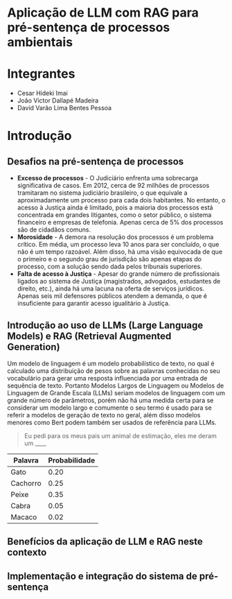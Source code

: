 # Aplicação de LLM com RAG para pré-sentença de processos ambientais

# Integrantes
* Cesar Hideki Imai
* João Victor Dallapé Madeira
* David Varão Lima Bentes Pessoa


# Introdução

## Desafios na pré-sentença de processos
* **Excesso de processos** - O Judiciário enfrenta uma sobrecarga significativa de casos. Em 2012, cerca de 92 milhões de processos tramitaram no sistema judiciário brasileiro, o que equivale a aproximadamente um processo para cada dois habitantes. No entanto, o acesso à Justiça ainda é limitado, pois a maioria dos processos está concentrada em grandes litigantes, como o setor público, o sistema financeiro e empresas de telefonia. Apenas cerca de 5% dos processos são de cidadãos comuns.
* **Morosidade** - A demora na resolução dos processos é um problema crítico. Em média, um processo leva 10 anos para ser concluído, o que não é um tempo razoável. Além disso, há uma visão equivocada de que o primeiro e o segundo grau de jurisdição são apenas etapas do processo, com a solução sendo dada pelos tribunais superiores.
* **Falta de acesso à Justiça** - Apesar do grande número de profissionais ligados ao sistema de Justiça (magistrados, advogados, estudantes de direito, etc.), ainda há uma lacuna na oferta de serviços jurídicos. Apenas seis mil defensores públicos atendem a demanda, o que é insuficiente para garantir acesso igualitário à Justiça.

## Introdução ao uso de LLMs (Large Language Models) e RAG (Retrieval Augmented Generation)
Um modelo de linguagem é um modelo probabilístico de texto, no qual é calculado uma distribuição de pesos sobre as palavras conhecidas no seu vocabulário para gerar uma resposta influenciada por uma entrada de sequência de texto. Portanto Modelos Largos de Linguagem ou Modelos de Linguagem de Grande Escala (LLMs) seriam modelos de linguagem com um grande número de parâmetros, porém não há uma medida certa para se considerar um modelo largo e comumente o seu termo é usado para se referir a modelos de geração de texto no geral, além disso modelos menores como Bert podem também ser usados de referência para LLMs.

> Eu pedi para os meus pais um animal de estimação, eles me deram um ____

Palavra|Probabilidade
---|---
Gato|0.20
Cachorro|0.25
Peixe|0.35
Cabra|0.05
Macaco|0.02


## Benefícios da aplicação de LLM e RAG neste contexto

## Implementação e integração do sistema de pré-sentença
